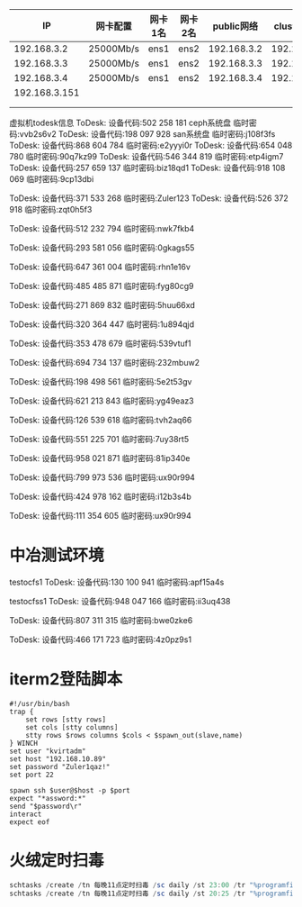 | IP            | 网卡配置      | 网卡1名 | 网卡2名 | public网络    | cluster网络   | 密码             |
| ------------- | --------- | ---- | ---- | ----------- | ----------- | -------------- |
| 192.168.3.2   | 25000Mb/s | ens1 | ens2 | 192.168.3.2 | 192.168.7.2 |                |
| 192.168.3.3   | 25000Mb/s | ens1 | ens2 | 192.168.3.3 | 192.168.7.3 |                |
| 192.168.3.4   | 25000Mb/s | ens1 | ens2 | 192.168.3.4 | 192.168.7.4 |                |
| 192.168.3.151 |           |      |      |             |             | CRpWh6k43B7CoQ |
|               |           |      |      |             |             |                |
|               |           |      |      |             |             |                |

虚拟机todesk信息
ToDesk:
设备代码:502 258 181 ceph系统盘
临时密码:vvb2s6v2
ToDesk:
设备代码:198 097 928 san系统盘
临时密码:j108f3fs
ToDesk:
设备代码:868 604 784
临时密码:e2yyyi0r
ToDesk:
设备代码:654 048 780
临时密码:90q7kz99
ToDesk:
设备代码:546 344 819
临时密码:etp4igm7
ToDesk:
设备代码:257 659 137
临时密码:biz18qd1
ToDesk:
设备代码:918 108 069
临时密码:9cp13dbi

ToDesk:
设备代码:371 533 268
临时密码:Zuler123
ToDesk:
设备代码:526 372 918
临时密码:zqt0h5f3

ToDesk:
设备代码:512 232 794
临时密码:nwk7fkb4

ToDesk:
设备代码:293 581 056
临时密码:0gkags55



ToDesk:
设备代码:647 361 004
临时密码:rhn1e16v

ToDesk:
设备代码:485 485 871
临时密码:fyg80cg9

ToDesk:
设备代码:271 869 832
临时密码:5huu66xd



ToDesk:
设备代码:320 364 447
临时密码:1u894qjd

ToDesk:
设备代码:353 478 679
临时密码:539vtuf1

ToDesk:
设备代码:694 734 137
临时密码:232mbuw2

ToDesk:
设备代码:198 498 561
临时密码:5e2t53gv

ToDesk:
设备代码:621 213 843
临时密码:yg49eaz3

ToDesk:
设备代码:126 539 618
临时密码:tvh2aq66

ToDesk:
设备代码:551 225 701
临时密码:7uy38rt5

ToDesk:
设备代码:958 021 871
临时密码:81ip340e

ToDesk:
设备代码:799 973 536
临时密码:ux90r994

ToDesk:
设备代码:424 978 162
临时密码:i12b3s4b

ToDesk:
设备代码:111 354 605
临时密码:ux90r994

# 中冶测试环境
testocfs1
ToDesk:
设备代码:130 100 941
临时密码:apf15a4s

testocfss1
ToDesk:
设备代码:948 047 166
临时密码:ii3uq438

ToDesk:
设备代码:807 311 315
临时密码:bwe0zke6

ToDesk:
设备代码:466 171 723
临时密码:4z0pz9s1
# iterm2登陆脚本
```expect
#!/usr/bin/bash
trap {
    set rows [stty rows]
    set cols [stty columns]
    stty rows $rows columns $cols < $spawn_out(slave,name)
} WINCH
set user "kvirtadm"
set host "192.168.10.89"
set password "Zuler1qaz!"
set port 22

spawn ssh $user@$host -p $port
expect "*assword:*"
send "$password\r"
interact
expect eof
```

# 火绒定时扫毒
```powershell
schtasks /create /tn 每晚11点定时扫毒 /sc daily /st 23:00 /tr "%programfiles(x86)%/Huorong/Sysdiag/bin\HipsMain.exe -s c:"
schtasks /create /tn 每晚11点定时扫毒 /sc daily /st 20:25 /tr "%programfiles(x86)%/Huorong/Sysdiag/bin\HipsMain.exe -s c:"
```